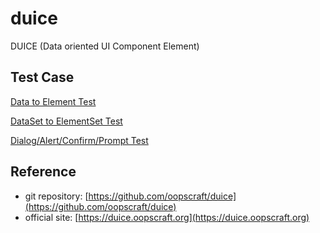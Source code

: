 # duice
DUICE (Data oriented UI Component Element)


## Test Case

[Data to Element Test](test/ElementTest.html)

[DataSet to ElementSet Test](test/ElementSetTest.html)

[Dialog/Alert/Confirm/Prompt Test](test/dialog/Dialog.html)


## Reference
- git repository: [https://github.com/oopscraft/duice](https://github.com/oopscraft/duice)
- official site: [https://duice.oopscraft.org](https://duice.oopscraft.org)

